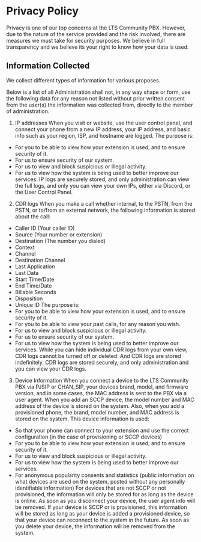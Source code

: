 # Privacy Policy 

Privacy is one of our top concerns at the LTS Community PBX. However, due to the nature of the service provided and the risk involved, there are measures we must take for security purposes. We believe in full transparency and we believe its your right to know how your data is used.

## Information Collected

We collect different types of information for various proposes.  

Below is a list of all Administration shall not, in any way shape or form, use the following data for any reason not listed without prior written consent from the user(s) the information was collected from, directly to the member of administration.

1. IP addresses 
When you visit or website, use the user control panel, and connect your phone from a new IP address, your IP address, and basic info such as your region, ISP, and hostname are logged. The purpose is:
- For you to be able to view how your extension is used, and to ensure security of it.
- For us to ensure security of our system.
- For us to view and block suspicious or illegal activity.
- For us to view how the system is being used to better improve our services.
IP logs are securely stored, and only administration can view the full logs, and only you can view your own IPs, either via Discord, or the User Control Panel.

2. CDR logs
When you make a call whether internal, to the PSTN, from the PSTN, or to/from an external network, the following information is stored about the call:
- Caller ID (Your caller ID)
- Source (Your number or extension)
- Destination (The number you dialed)
- Context
- Channel
- Destination Channel
- Last Application
- Last Data
- Start Time/Date
- End Time/Date
- Billable Seconds
- Disposition
- Unique ID
The purpose is:
- For you to be able to view how your extension is used, and to ensure security of it.
- For you to be able to view your past calls, for any reason you wish.
- For us to view and block suspicious or illegal activity.
- For us to ensure security of our system.
- For us to view how the system is being used to better improve our services.
While you can hide individual CDR logs from your own view, CDR logs cannot be turned off or deleted. And CDR logs are stored indefinitely. CDR logs are stored securely, and only administration and you can view your CDR logs.

3. Device Information
When you connect a device to the LTS Community PBX via PJSIP or CHAN_SIP, your devices brand, model, and firmware version, and in some cases, the MAC address is sent to the PBX via a user agent. When you add an SCCP device, the model number and MAC address of the device is stored on the system. Also, when you add a provisioned phone, the brand, model number, and MAC address is stored on the system. This device information is used:
- So that your phone can connect to your extension and use the correct configuration (in the case of provisioning or SCCP devices)
- For you to be able to view how your extension is used, and to ensure security of it.
- For us to view and block suspicious or illegal activity.
- For us to view how the system is being used to better improve our services.
- For anonymous popularity consents and statistics (public information on what devices are used on the system, posted without any personally identifiable information)
For devices that are not SCCP or not provisioned, the information will only be stored for as long as the device is online. As soon as you disconnect your device, the user agent info will be removed. If your device is SCCP or is provisioned, this information will be stored as long as your device is added a provisioned device, so that your device can reconnect to the system in the future. As soon as you delete your device, the information will be removed from the system.
